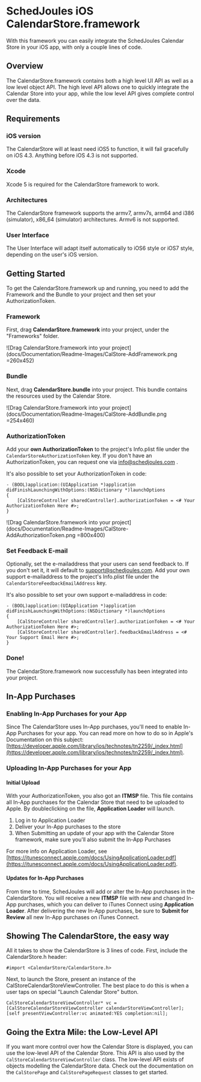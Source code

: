 # SchedJoules iOS CalendarStore.framework
With this framework you can easily integrate the SchedJoules Calendar Store in your iOS app, with only a couple lines of code. 

## Overview
The CalendarStore.framework contains both a high level UI  API as well as a low level object API. The high level API allows one to quickly integrate the Calendar Store into your app, while the low level API gives complete control over the data.

## Requirements

### iOS version
The CalendarStore will at least need iOS5 to function, it will fail gracefully on iOS 4.3. Anything before iOS 4.3 is not supported.

### Xcode
Xcode 5 is required for the CalendarStore framework to work.

### Architectures
The CalendarStore framework supports the armv7, armv7s, arm64 and i386 (simulator), x86_64 (simulator) architectures. Armv6 is not supported.


### User Interface
The User Interface will adapt itself automatically to iOS6 style or iOS7 style, depending on the user's iOS version.



## Getting Started
To get the CalendarStore.framework up and running, you need to add the Framework and the Bundle to your project and then set your AuthorizationToken.

### Framework
First, drag **CalendarStore.framework** into your project, under the "Frameworks" folder.

![Drag CalendarStore.framework into your project](docs/Documentation/Readme-Images/CalStore-AddFramework.png =260x452)
 
### Bundle
Next, drag **CalendarStore.bundle** into your project. This bundle contains the resources used by the Calendar Store.

![Drag CalendarStore.framework into your project](docs/Documentation/Readme-Images/CalStore-AddBundle.png =254x460)

### AuthorizationToken
Add your **own AuthorizationToken** to the project's Info.plist file under the `CalendarStoreAuthorizationToken` key. If you don't have an AuthorizationToken, you can request one via [info@schedjoules.com](mailto:info@schedjoules.com) . 

It's also possible to set your AuthorizationToken in code:

	- (BOOL)application:(UIApplication *)application didFinishLaunchingWithOptions:(NSDictionary *)launchOptions
	{
		[CalStoreController sharedController].authorizationToken = <# Your AuthorizationToken Here #>;
	}

![Drag CalendarStore.framework into your project](docs/Documentation/Readme-Images/CalStore-AddAuthorizationToken.png =800x400)

### Set Feedback E-mail
Optionally, set the e-mailaddress that your users can send feedback to. If you don't set it, it will default to support@schedjoules.com. Add your own support e-mailaddress to the project's Info.plist file under the `CalendarStoreFeedbackEmailAddress` key. 

It's also possible to set your own support e-mailaddress in code:

	- (BOOL)application:(UIApplication *)application didFinishLaunchingWithOptions:(NSDictionary *)launchOptions
	{
		[CalStoreController sharedController].authorizationToken = <# Your AuthorizationToken Here #>;
		[CalStoreController sharedController].feedbackEmailAddress = <# Your Support Email Here #>;
	}

### Done!
The CalendarStore.framework now successfully has been integrated into your project.

## In-App Purchases

### Enabling In-App Purchases for your App
Since The CalendarStore uses In-App purchases, you'll need to enable In-App Purchases for your app. You can read more on how to do so in Apple's Documentation on this subject: [https://developer.apple.com/library/ios/technotes/tn2259/_index.html](https://developer.apple.com/library/ios/technotes/tn2259/_index.html). 


### Uploading In-App Purchases for your App

#### Initial Upload
With your AuthorizationToken, you also got an **ITMSP** file. This file contains all In-App purchases for the Calendar Store  that need to be uploaded to Apple. By doubleclicking on the file, **Application Loader** will launch. 

1. Log in to Application Loader
2. Deliver your In-App purchases to the store
3. When Submitting an update of your app with the Calendar Store framework, make sure you'll also submit the In-App Purchases

For more info on Application Loader, see [https://itunesconnect.apple.com/docs/UsingApplicationLoader.pdf](https://itunesconnect.apple.com/docs/UsingApplicationLoader.pdf).

#### Updates for In-App Purchases
From time to time, SchedJoules will add or alter the In-App purchases in the CalendarStore. You will receive a new **ITMSP** file with new and changed In-App purchases, which you can deliver to iTunes Connect using **Application Loader**. After delivering the new In-App purchases, be sure to **Submit for Review** all new In-App purchases on iTunes Connect.


## Showing The CalendarStore, the easy way
All it takes to show the CalendarStore is 3 lines of code. First, include the CalendarStore.h header:

	#import <CalendarStore/CalendarStore.h>
	
Next, to launch the Store, present an instance of the CalStoreCalendarStoreViewController. The best place to do this is when a user taps on special "Launch Calendar Store" button.

	CalStoreCalendarStoreViewController* vc = [CalStoreCalendarStoreViewController calendarStoreViewController];
	[self presentViewController:vc animated:YES completion:nil];
	
## Going the Extra Mile: the Low-Level API
If you want more control over how the Calendar Store is displayed, you can use the low-level API of the Calendar Store. This API is also used by the `CalStoreCalendarStoreViewController` class. The low-level API exists of objects modelling the CalendarStore data. Check out the documentation on the `CalStorePage` and `CalStorePageRequest` classes to get started.
